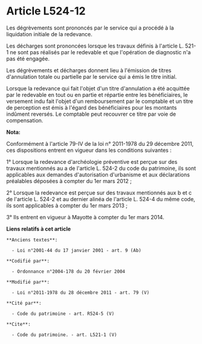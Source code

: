 # Article L524-12

Les dégrèvements sont prononcés par le service qui a procédé à la liquidation initiale de la redevance. 

Les décharges sont prononcées lorsque les travaux définis à l'article L. 521-1 ne sont pas réalisés par le redevable et que
l'opération de diagnostic n'a pas été engagée. 

Les dégrèvements et décharges donnent lieu à l'émission de titres d'annulation totale ou partielle par le service qui a émis
le titre initial. 

Lorsque la redevance qui fait l'objet d'un titre d'annulation a été acquittée par le redevable en tout ou en partie et
répartie entre les bénéficiaires, le versement indu fait l'objet d'un remboursement par le comptable et un titre de
perception est émis à l'égard des bénéficiaires pour les montants indûment reversés. Le comptable peut recouvrer ce titre par
voie de compensation.

**Nota:**

Conformément à l'article 79-IV de la loi n° 2011-1978 du 29 décembre 2011, ces dispositions entrent en vigueur dans les
conditions suivantes : 

1° Lorsque la redevance d'archéologie préventive est perçue sur des travaux mentionnés au a de l'article L. 524-2 du code du
patrimoine, ils sont applicables aux demandes d'autorisation d'urbanisme et aux déclarations préalables déposées à compter du
1er mars 2012 ; 

2° Lorsque la redevance est perçue sur des travaux mentionnés aux b et c de l'article L. 524-2 et au dernier alinéa de
l'article L. 524-4 du même code, ils sont applicables à compter du 1er mars 2013 ; 

3° Ils entrent en vigueur à Mayotte à compter du 1er mars 2014.

**Liens relatifs à cet article**

	**Anciens textes**:

	  - Loi n°2001-44 du 17 janvier 2001 - art. 9 (Ab)

	**Codifié par**:

	  - Ordonnance n°2004-178 du 20 février 2004

	**Modifié par**:

	  - Loi n°2011-1978 du 28 décembre 2011 - art. 79 (V)

	**Cité par**:

	  - Code du patrimoine - art. R524-5 (V)

	**Cite**:

	  - Code du patrimoine. - art. L521-1 (V)
